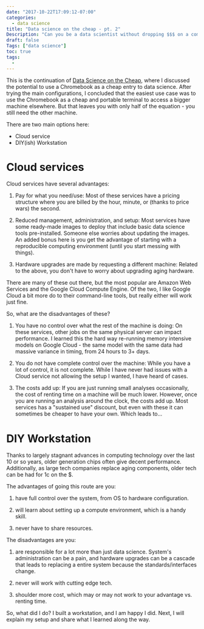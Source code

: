 ```yaml
---
date: "2017-10-22T17:09:12-07:00"
categories:
  - data science
title: "Data science on the cheap - pt. 2"
Description: "Can you be a data scientist without dropping $$$ on a computer?"
draft: false
Tags: ["data science"]
toc: true
tags:
  -
---
```


This is the continuation of [Data Science on the
Cheap](/post/cheap_datasci.html), where I discussed the potential to
use a Chromebook as a cheap entry to data science. After trying the
main configurations, I concluded that the easiest use case was to use
the Chromebook as a cheap and portable terminal to access a bigger
machine elsewhere. But that leaves you with only half of the
equation - you still need the other machine.

There are two main options here:

  - Cloud service
  - DIY(ish) Workstation

# Cloud services

Cloud services have several advantages:

  1. Pay for what you need/use: Most of these services have a pricing
	 structure where you are billed by the hour, minute, or (thanks to
	 price wars) the second. 
  
  1. Reduced management, administration, and setup: Most services have
     some ready-made images to deploy that include basic data science
     tools pre-installed. Someone else worries about updating the
     images. An added bonus here is you get the advantage of starting
     with a reproducible computing environment (until you start
     messing with things). 
  
  1. Hardware upgrades are made by requesting a different machine:
     Related to the above, you don't have to worry about upgrading
     aging hardware. 
  
There are many of these out there, but the most popular are Amazon Web
Services and the Google Cloud Compute Engine. Of the two, I like
Google Cloud a bit more do to their command-line tools, but really
either will work just fine.

So, what are the disadvantages of these?

  1. You have no control over what the rest of the machine is doing:
     On these services, other jobs on the same physical server can
     impact performance. I learned this the hard way re-running memory
     intensive models on Google Cloud - the same model with the same
     data had massive variance in timing, from 24 hours to 3+ days. 
	 
  1. You do not have complete control over the machine: While you have
     a lot of control, it is not complete. While I have never had
     issues with a Cloud service not allowing the setup I wanted, I
     have heard of cases.
	 
  1. The costs add up: If you are just running small analyses
     occasionally, the cost of renting time on a machine will be much
     lower. However, once you are running an analysis around the
     clock, the costs add up. Most services has a "sustained use"
     discount, but even with these it can sometimes be cheaper to have
     your own. Which leads to...
	 
# DIY Workstation

Thanks to largely stagnant advances in computing technology over the
last 10 or so years, older generation chips often give decent
performance. Additionally, as large tech companies replace aging
components, older tech can be had for 1c on the $. 

The advantages of going this route are you:

  1. have full control over the system, from OS to hardware
     configuration.
	 
  1. will learn about setting up a compute environment, which is a
     handy skill.
	 
  1. never have to share resources.
  
The disadvantages are you:

  1. are responsible for a lot more than just data science. System's
     administration can be a pain, and hardware upgrades can be a
     cascade that leads to replacing a entire system because the
     standards/interfaces change.
	 
  1. never will work with cutting edge tech.
  
  1. shoulder more cost, which may or may not work to your advantage
     vs. renting time.
	 
So, what did I do? I built a workstation, and I am happy I did. Next,
I will explain my setup and share what I learned along the way.

	 
  

